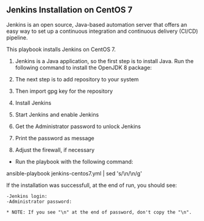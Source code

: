 ## Jenkins Installation on CentOS 7


Jenkins is an open source, Java-based automation server that offers an easy way to set up a continuous integration and continuous delivery (CI/CD) pipeline.


This playbook installs Jenkins on CentOS 7.

1. Jenkins is a Java application, so the first step is to install Java. Run the following command to install the OpenJDK 8 package:

2. The next step is to add repository to your system

3. Then import gpg key for the repository

4. Install Jenkins

5. Start Jenkins and enable Jenkins

6. Get the Administrator password to unlock Jenkins

7. Print the password as message

8. Adjust the firewall, if necessary


* Run the playbook with the following command:

ansible-playbook jenkins-centos7.yml | sed 's/\\n/\n/g'

If the installation was successfull, at the end of run, you should see:

    -Jenkins login:
    -Administrator password:

    * NOTE: If you see "\n" at the end of password, don't copy the "\n". 
